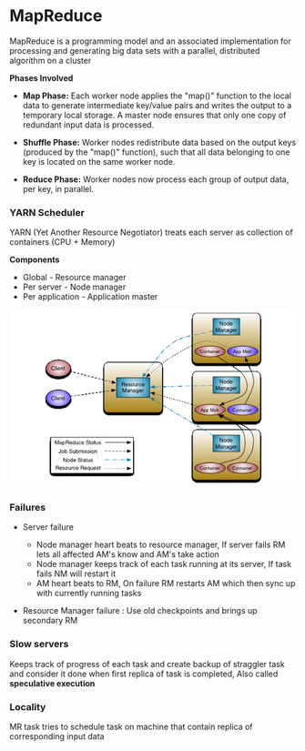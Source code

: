 # MapReduce

MapReduce is a programming model and an associated implementation for processing and generating big data sets with a parallel, distributed algorithm on a cluster

**Phases Involved**

- **Map Phase:** Each worker node applies the "map()" function to the local data to generate intermediate key/value pairs and writes the output to a temporary local storage. A master node ensures that only one copy of redundant input data is processed.

- **Shuffle Phase:** Worker nodes redistribute data based on the output keys (produced by the "map()" function), such that all data belonging to one key is located on the same worker node.

- **Reduce Phase:** Worker nodes now process each group of output data, per key, in parallel.

### YARN Scheduler

YARN (Yet Another Resource Negotiator) treats each server as collection of containers (CPU + Memory)

**Components**

* Global - Resource manager
* Per server - Node manager
* Per application - Application master

![](/assets/images/YARN-Architecture.gif)

### Failures

* Server failure
    * Node manager heart beats to resource manager, If server fails RM lets all affected AM's know and AM's take action
    * Node manager keeps track of each task running at its server, If task fails NM will restart it
    * AM heart beats to RM, On failure RM restarts AM which then sync up with currently running tasks
    
* Resource Manager failure : Use old checkpoints and brings up secondary RM

### Slow servers

Keeps track of progress of each task and create backup of straggler task and consider it done when first replica of task is completed, Also called **speculative execution**

### Locality

MR task tries to schedule task on machine that contain replica of corresponding input data